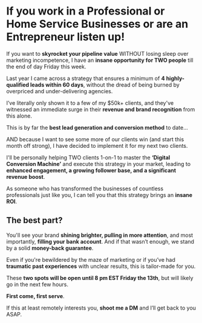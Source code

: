 # If you work in a Professional or Home Service Businesses or are an Entrepreneur listen up!

If you want to **skyrocket your pipeline value** WITHOUT losing sleep over marketing incompetence, I have an **insane opportunity for TWO people** till the end of day Friday this week.

Last year I came across a strategy that ensures a minimum of **4 highly-qualified leads within 60 days**, without the dread of being burned by overpriced and under-delivering agencies.

I’ve literally only shown it to a few of my $50k+ clients, and they've witnessed an immediate surge in their **revenue and brand recognition** from this alone.

This is by far the **best lead generation and conversion method** to date...

AND because I want to see some more of our clients win (and start this month off strong), I have decided to implement it for my next two clients.

I'll be personally helping TWO clients 1-on-1 to master the **‘Digital Conversion Machine’** and execute this strategy in your market, leading to **enhanced engagement, a growing follower base, and a significant revenue boost**.

As someone who has transformed the businesses of countless professionals just like you, I can tell you that this strategy brings an **insane ROI**.

## The best part?

You'll see your brand **shining brighter, pulling in more attention**, and most importantly, **filling your bank account**. And if that wasn’t enough, we stand by a solid **money-back guarantee**.

Even if you're bewildered by the maze of marketing or if you’ve had **traumatic past experiences** with unclear results, this is tailor-made for you.

These **two spots will be open until 8 pm EST Friday the 13th**, but will likely go in the next few hours.

**First come, first serve**.

If this at least remotely interests you, **shoot me a DM** and I’ll get back to you ASAP.
